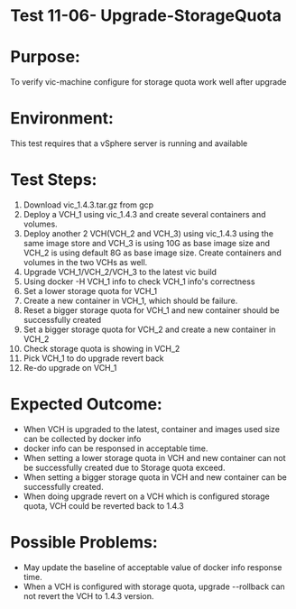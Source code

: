 Test 11-06- Upgrade-StorageQuota
=======

# Purpose:
To verify vic-machine configure for storage quota work well after upgrade

# Environment:
This test requires that a vSphere server is running and available

# Test Steps:
1. Download vic_1.4.3.tar.gz from gcp
2. Deploy a VCH_1 using vic_1.4.3 and create several containers and volumes.
3. Deploy another 2 VCH(VCH_2 and VCH_3) using vic_1.4.3 using the same image store and VCH_3 is using 10G as base image size and VCH_2 is using default 8G as base image size. Create containers and volumes in the two VCHs as well.
4. Upgrade VCH_1/VCH_2/VCH_3 to the latest vic build
5. Using docker -H VCH_1 info to check VCH_1 info's correctness
6. Set a lower storage quota for VCH_1
7. Create a new container in VCH_1, which should be failure.
8. Reset a bigger storage quota for VCH_1 and new container should be successfully created
9. Set a bigger storage quota for VCH_2 and create a new container in VCH_2
10. Check storage quota is showing in VCH_2
11. Pick VCH_1 to do upgrade revert back
12. Re-do upgrade on VCH_1

# Expected Outcome:
* When VCH is upgraded to the latest, container and images used size can be collected by docker info
* docker info can be responsed in acceptable time.
* When setting a lower storage quota in VCH and new container can not be successfully created due to Storage quota exceed.
* When setting a bigger storage quota in VCH and new container can be successfully created.
* When doing upgrade revert on a VCH which is configured storage quota, VCH could be reverted back to 1.4.3

# Possible Problems:
* May update the baseline of acceptable value of docker info response time.
* When a VCH is configured with storage quota, upgrade --rollback can not revert the VCH to 1.4.3 version.
